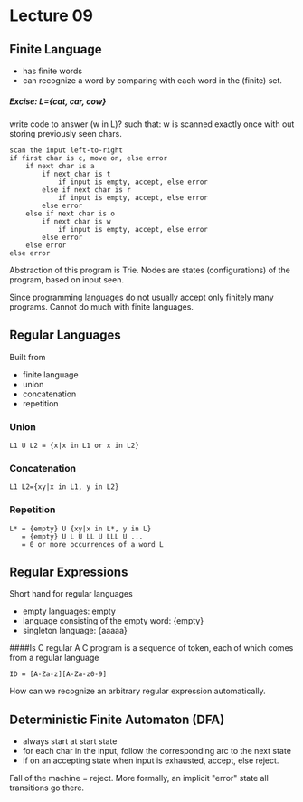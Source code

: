 # Lecture 09

## Finite Language
* has finite words
* can recognize a word by comparing with each word in the (finite) set.

##### Excise: L={cat, car, cow}
write code to answer (w in L)? such that: w is scanned exactly once with out storing previously seen chars.
```
scan the input left-to-right
if first char is c, move on, else error
	if next char is a
		if next char is t
			if input is empty, accept, else error
		else if next char is r
			if input is empty, accept, else error
		else error
	else if next char is o
		if next char is w
			if input is empty, accept, else error
		else error
	else error
else error
```
Abstraction of this program is Trie. Nodes are states (configurations) of the program, based on input seen.

Since programming languages do not usually accept only finitely many programs. Cannot do much with finite languages.

## Regular Languages
Built from
* finite language
* union
* concatenation
* repetition

### Union 
```
L1 U L2 = {x|x in L1 or x in L2}
```

### Concatenation 
```
L1 L2={xy|x in L1, y in L2}
```

### Repetition
```
L* = {empty} U {xy|x in L*, y in L}
   = {empty} U L U LL U LLL U ...
   = 0 or more occurrences of a word L
```

## Regular Expressions
Short hand for regular languages
* empty languages: empty
* language consisting of the empty word: {empty}
* singleton language: {aaaaa}

####Is C regular
A C program is a sequence of token, each of which comes from a regular language
```
ID = [A-Za-z][A-Za-z0-9]
```

How can we recognize an arbitrary regular expression automatically.

## Deterministic Finite Automaton (DFA)
* always start at start state
* for each char in the input, follow the corresponding arc to the next state
* if on an accepting state when input is exhausted, accept, else reject.

Fall of the machine = reject. More formally, an implicit "error" state all transitions go there.

